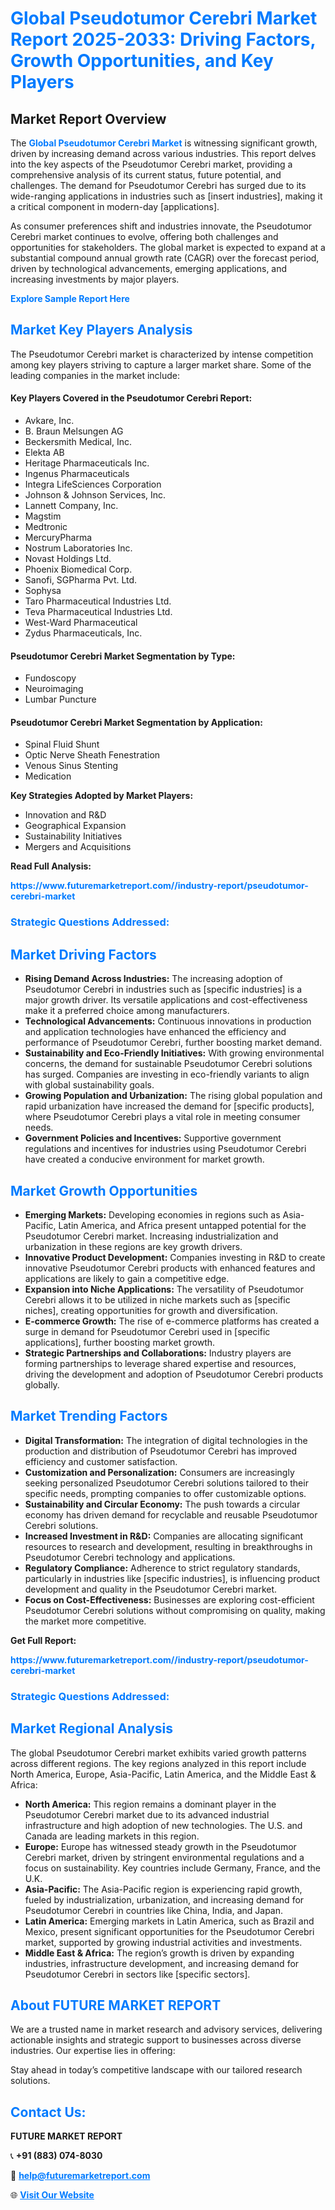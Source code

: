 <h1 style="color: #007BFF;">Global Pseudotumor Cerebri Market Report 2025-2033: Driving Factors, Growth Opportunities, and Key Players</h1>

<section id="overview">
<h2>Market Report Overview</h2>
<p>The <a href="https://www.futuremarketreport.com//industry-report/pseudotumor-cerebri-market" style="color: #007BFF; text-decoration: none;"><strong>Global Pseudotumor Cerebri Market</strong></a> is witnessing significant growth, driven by increasing demand across various industries. This report delves into the key aspects of the Pseudotumor Cerebri market, providing a comprehensive analysis of its current status, future potential, and challenges. The demand for Pseudotumor Cerebri has surged due to its wide-ranging applications in industries such as [insert industries], making it a critical component in modern-day [applications].</p>
<p>As consumer preferences shift and industries innovate, the Pseudotumor Cerebri market continues to evolve, offering both challenges and opportunities for stakeholders. The global market is expected to expand at a substantial compound annual growth rate (CAGR) over the forecast period, driven by technological advancements, emerging applications, and increasing investments by major players.</p>
</section>

<section id="overview">
<p><a href="https://www.futuremarketreport.com//request-sample/reportId=62985" style="color: #007BFF; text-decoration: none;"><strong>Explore Sample Report Here</strong></a></p>
</section>

<section id="key-players">
<h2 style="color: #007BFF;">Market Key Players Analysis</h2>
<p>The Pseudotumor Cerebri market is characterized by intense competition among key players striving to capture a larger market share. Some of the leading companies in the market include:</p>
<h4>Key Players Covered in the Pseudotumor Cerebri Report:</h4>
<ul><li>Avkare, Inc.</li><li>B. Braun Melsungen AG</li><li>Beckersmith Medical, Inc.</li><li>Elekta AB</li><li>Heritage Pharmaceuticals Inc.</li><li>Ingenus Pharmaceuticals</li><li>Integra LifeSciences Corporation</li><li>Johnson &amp; Johnson Services, Inc.</li><li>Lannett Company, Inc.</li><li>Magstim</li><li>Medtronic</li><li>MercuryPharma</li><li>Nostrum Laboratories Inc.</li><li>Novast Holdings Ltd.</li><li>Phoenix Biomedical Corp.</li><li>Sanofi, SGPharma Pvt. Ltd.</li><li>Sophysa</li><li>Taro Pharmaceutical Industries Ltd.</li><li>Teva Pharmaceutical Industries Ltd.</li><li>West-Ward Pharmaceutical</li><li>Zydus Pharmaceuticals, Inc.</li></ul>
<h4>Pseudotumor Cerebri Market Segmentation by Type:</h4>
<ul><li>Fundoscopy</li><li>Neuroimaging</li><li>Lumbar Puncture</li></ul>

<h4>Pseudotumor Cerebri Market Segmentation by Application:</h4>
<ul><li>Spinal Fluid Shunt</li><li>Optic Nerve Sheath Fenestration</li><li>Venous Sinus Stenting</li><li>Medication</li></ul>
<p><strong>Key Strategies Adopted by Market Players:</strong></p>
<ul>
<li>Innovation and R&D</li>
<li>Geographical Expansion</li>
<li>Sustainability Initiatives</li>
<li>Mergers and Acquisitions</li>
</ul>
</section>

<section>
<p><strong>Read Full Analysis: </strong></p><a href="https://www.futuremarketreport.com//industry-report/pseudotumor-cerebri-market" style="color: #007BFF; text-decoration: none;"><strong>https://www.futuremarketreport.com//industry-report/pseudotumor-cerebri-market</strong></a>
<h3 style="color: #007BFF;">Strategic Questions Addressed:</h3>
</section>

<section id="driving-factors">
<h2 style="color: #007BFF;">Market Driving Factors</h2>
<ul>
<li><strong>Rising Demand Across Industries:</strong> The increasing adoption of Pseudotumor Cerebri in industries such as [specific industries] is a major growth driver. Its versatile applications and cost-effectiveness make it a preferred choice among manufacturers.</li>
<li><strong>Technological Advancements:</strong> Continuous innovations in production and application technologies have enhanced the efficiency and performance of Pseudotumor Cerebri, further boosting market demand.</li>
<li><strong>Sustainability and Eco-Friendly Initiatives:</strong> With growing environmental concerns, the demand for sustainable Pseudotumor Cerebri solutions has surged. Companies are investing in eco-friendly variants to align with global sustainability goals.</li>
<li><strong>Growing Population and Urbanization:</strong> The rising global population and rapid urbanization have increased the demand for [specific products], where Pseudotumor Cerebri plays a vital role in meeting consumer needs.</li>
<li><strong>Government Policies and Incentives:</strong> Supportive government regulations and incentives for industries using Pseudotumor Cerebri have created a conducive environment for market growth.</li>
</ul>
</section>

<section id="growth-opportunities">
<h2 style="color: #007BFF;">Market Growth Opportunities</h2>
<ul>
<li><strong>Emerging Markets:</strong> Developing economies in regions such as Asia-Pacific, Latin America, and Africa present untapped potential for the Pseudotumor Cerebri market. Increasing industrialization and urbanization in these regions are key growth drivers.</li>
<li><strong>Innovative Product Development:</strong> Companies investing in R&D to create innovative Pseudotumor Cerebri products with enhanced features and applications are likely to gain a competitive edge.</li>
<li><strong>Expansion into Niche Applications:</strong> The versatility of Pseudotumor Cerebri allows it to be utilized in niche markets such as [specific niches], creating opportunities for growth and diversification.</li>
<li><strong>E-commerce Growth:</strong> The rise of e-commerce platforms has created a surge in demand for Pseudotumor Cerebri used in [specific applications], further boosting market growth.</li>
<li><strong>Strategic Partnerships and Collaborations:</strong> Industry players are forming partnerships to leverage shared expertise and resources, driving the development and adoption of Pseudotumor Cerebri products globally.</li>
</ul>
</section>

<section id="trending-factors">
<h2 style="color: #007BFF;">Market Trending Factors</h2>
<ul>
<li><strong>Digital Transformation:</strong> The integration of digital technologies in the production and distribution of Pseudotumor Cerebri has improved efficiency and customer satisfaction.</li>
<li><strong>Customization and Personalization:</strong> Consumers are increasingly seeking personalized Pseudotumor Cerebri solutions tailored to their specific needs, prompting companies to offer customizable options.</li>
<li><strong>Sustainability and Circular Economy:</strong> The push towards a circular economy has driven demand for recyclable and reusable Pseudotumor Cerebri solutions.</li>
<li><strong>Increased Investment in R&D:</strong> Companies are allocating significant resources to research and development, resulting in breakthroughs in Pseudotumor Cerebri technology and applications.</li>
<li><strong>Regulatory Compliance:</strong> Adherence to strict regulatory standards, particularly in industries like [specific industries], is influencing product development and quality in the Pseudotumor Cerebri market.</li>
<li><strong>Focus on Cost-Effectiveness:</strong> Businesses are exploring cost-efficient Pseudotumor Cerebri solutions without compromising on quality, making the market more competitive.</li>
</ul>
</section>

<section>
<p><strong>Get Full Report: </strong></p><a href="https://www.futuremarketreport.com//industry-report/pseudotumor-cerebri-market" style="color: #007BFF; text-decoration: none;"><strong>https://www.futuremarketreport.com//industry-report/pseudotumor-cerebri-market</strong></a>
<h3 style="color: #007BFF;">Strategic Questions Addressed:</h3>
</section>


<section id="regional-analysis">
<h2 style="color: #007BFF;">Market Regional Analysis</h2>
<p>The global Pseudotumor Cerebri market exhibits varied growth patterns across different regions. The key regions analyzed in this report include North America, Europe, Asia-Pacific, Latin America, and the Middle East & Africa:</p>
<ul>
<li><strong>North America:</strong> This region remains a dominant player in the Pseudotumor Cerebri market due to its advanced industrial infrastructure and high adoption of new technologies. The U.S. and Canada are leading markets in this region.</li>
<li><strong>Europe:</strong> Europe has witnessed steady growth in the Pseudotumor Cerebri market, driven by stringent environmental regulations and a focus on sustainability. Key countries include Germany, France, and the U.K.</li>
<li><strong>Asia-Pacific:</strong> The Asia-Pacific region is experiencing rapid growth, fueled by industrialization, urbanization, and increasing demand for Pseudotumor Cerebri in countries like China, India, and Japan.</li>
<li><strong>Latin America:</strong> Emerging markets in Latin America, such as Brazil and Mexico, present significant opportunities for the Pseudotumor Cerebri market, supported by growing industrial activities and investments.</li>
<li><strong>Middle East & Africa:</strong> The region’s growth is driven by expanding industries, infrastructure development, and increasing demand for Pseudotumor Cerebri in sectors like [specific sectors].</li>
</ul>
</section>

<footer>
<h2 style="color: #007BFF;">About FUTURE MARKET REPORT</h2>
<p>We are a trusted name in market research and advisory services, delivering actionable insights and strategic support to businesses across diverse industries. Our expertise lies in offering:</p>

<p>Stay ahead in today’s competitive landscape with our tailored research solutions.</p>

<h2 style="color: #007BFF;">Contact Us:</h2>
<p><strong>FUTURE MARKET REPORT</strong></p>
<p>📞 <strong>+91 (883) 074-8030</strong></p>
<p>📧 <strong><a href="mailto:help@futuremarketreport.com" style="color: #007BFF;">help@futuremarketreport.com</a></strong></p>
<p>🌐 <strong><a href="https://www.futuremarketreport.com/" style="color: #007BFF;">Visit Our Website</a></strong></p>
</footer>